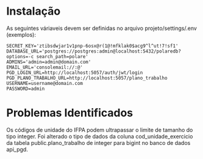 Instalação
==========

As seguintes váriaveis devem ser definidas no arquivo projeto/settings/.env (exemplos):

    SECRET_KEY='ztibsdwjar1v1pnp-6osx@r(1@!mfklak0$acg9^l^ut!7!sf1'
    DATABASE_URL='postgres://postgres:admin@localhost:5432/polaredb?options=-c search_path=polare'
    ADMINS='admin=admin@domain.com'
    EMAIL_URL='consolemail://:@'
    PGD_LOGIN_URL=http://localhost:5057/auth/jwt/login
    PGD_PLANO_TRABALHO_URL=http://localhost:5057/plano_trabalho
    USERNAME=username@domain.com
    PASSWORD=admin


Problemas Identificados
=======================

Os códigos de unidade do IFPA podem ultrapassar o limite de tamanho do tipo integer. Foi alterado o tipo de
dados da coluna cod_unidade_exercicio da tabela public.plano_trabalho de integer para bigint no banco de dados
api_pgd.
